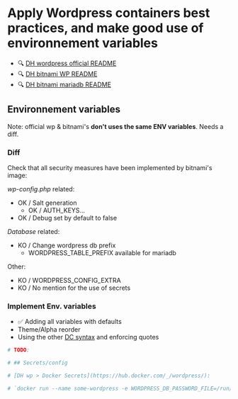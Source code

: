 # Apply Wordpress containers best practices, and make good use of environnement variables

- 🔍 [DH wordpress official README](https://hub.docker.com/_/wordpress/)
- 🔍 [DH bitnami WP README](https://hub.docker.com/r/bitnami/wordpress/)
- 🔍 [DH bitnami mariadb README](https://hub.docker.com/r/bitnami/mariadb/)

## Environnement variables

Note: official wp & bitnami's **don't uses the same ENV variables**. Needs a diff.

### Diff

Check that all security measures have been implemented by bitnami's image:

*wp-config.php* related:

- OK / Salt generation
  - OK / AUTH_KEYS...
- OK / Debug set by default to false

*Database* related:

- KO / Change wordpress db prefix
  - WORDPRESS_TABLE_PREFIX available for mariadb

Other:

- KO / WORDPRESS_CONFIG_EXTRA
- KO / No mention for the use of secrets

### Implement Env. variables

- ✅ Adding all variables with defaults
- Theme/Alpha reorder
- Using the other [DC syntax](https://docs.docker.com/compose/compose-file/#environment) and enforcing quotes

```bash
# TODO:

# ## Secrets/config

# [DH wp > Docker Secrets](https://hub.docker.com/_/wordpress/):

# `docker run --name some-wordpress -e WORDPRESS_DB_PASSWORD_FILE=/run/secrets/mysql-root`
```
